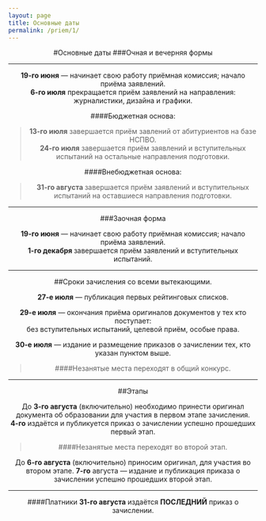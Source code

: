 ```yaml
---
layout: page
title: Основные даты
permalink: /priem/1/
---
```

<center>
#Основные даты
###Очная и вечерняя формы
<hr>

<b>19-го июня</b> — начинает свою работу приёмная комиссия; начало приёма заявлений.  
<b>6-го июля</b> прекращается приём заявлений на направления: журналистики, дизайна и графики.

####Бюджетная основа: 

><b>13-го июля</b> завершается приём завлений от абитуриентов на базе НСПВО.  
><b>24-го июля</b> завершается приём заявлений и вступительных испытаний на остальные направления подготовки.

####Внебюджетная основа: 
><b> 31-го  августа </b> завершается приём заявлений и вступительных испытаний на оставшиеся направления подготовки.  


<hr>
###Заочная форма

<b>19-го июня</b> — начинает свою работу приёмная комиссия; начало приёма заявлений.  
<b> 1-го декабря </b> завершается приём заявлений и вступительных испытаний.  

<hr>
##Сроки зачисления со всеми вытекающими.  

<b>27-е июля</b> — публикация первых рейтинговых списков.  

<b>29-е июля</b> — окончания приёма оригиналов документов у тех кто поступает:  
без вступительных испытаний, целевой приём, особые права.  

<b>30-е июля</b> — издание и размещение приказов о зачислении тех, кто указан пунктом выше.

> ####Незанятые места переходят в общий конкурс.  

<hr>
##Этапы

До <b>3-го августа</b> (включительно) необходимо принести оригинал документа об образовании для участия в первом этапе зачисления.  
<b>4-го</b> издаётся и публикуется приказ о зачислении успешно прошедших первый этап.  
> ####Незанятые места переходят во второй этап.

До <b>6-го августа</b> (включительно) приносим оригинал, для участия во втором этапе.
<b>7-го</b> августа — издание и публикация приказа о зачислении успешно прошедших второй этап.

<hr>
####Платники
<b>31-го августа</b> издаётся <b>ПОСЛЕДНИЙ</b> приказ о зачислении.